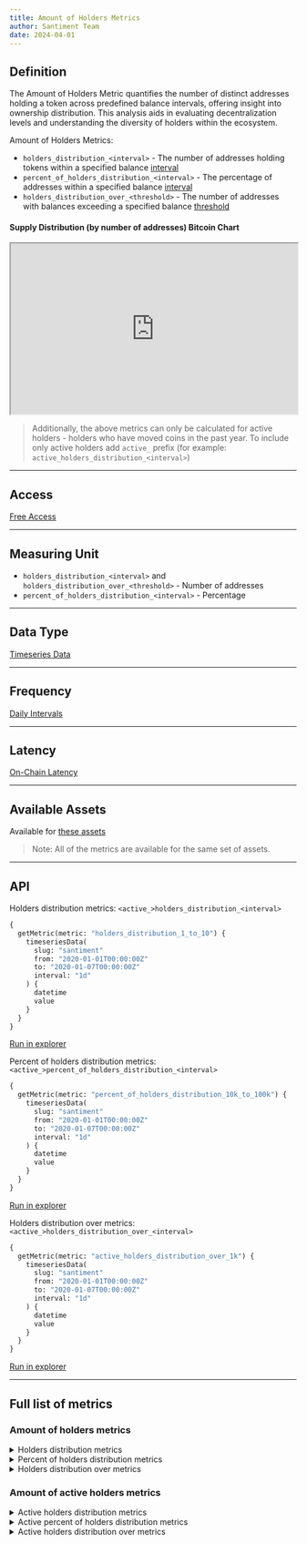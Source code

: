 ```yaml
---
title: Amount of Holders Metrics
author: Santiment Team
date: 2024-04-01
---
```


## Definition

The Amount of Holders Metric quantifies the number of distinct addresses holding a token 
across predefined balance intervals, offering insight into ownership distribution. This analysis 
aids in evaluating decentralization levels and understanding the diversity of holders within the 
ecosystem.

Amount of Holders Metrics:
- `holders_distribution_<interval>` - The number of addresses holding tokens within a specified balance [interval](details/supply_distribution_parameters#available-intervals)
- `percent_of_holders_distribution_<interval>` - The percentage of addresses within a specified balance [interval](details/supply_distribution_parameters#available-intervals)
- `holders_distribution_over_<threshold>` - The number of addresses with balances exceeding a specified balance [threshold](details/supply_distribution_parameters#available-thresholds)

#### Supply Distribution (by number of addresses) Bitcoin Chart
<iframe title="Santiment Chart: [0 - 0.001) coins (BTC), [0.001 - 0.01) coins (BTC), [0.01 - 0.1) coins (BTC), [0.1 - 1) coins (BTC), [1 - 10) coins (BTC), [10 - 100) coins (BTC), [100 - 1,000) coins (BTC), [1,000 - 10,000) coins (BTC), [10,000 - 100,000) coins (BTC), [100,000  - 1,000,000) coins (BTC), [1,000,000 - 10,000,000) coins (BTC), [10,000,000 - 100,000,000) coins (BTC), [100,000,000 - 1,000,000,000) coins (BTC), [1,000,000,000 - infinity) coins (BTC)" width="100%" height="300" src="https://embed.santiment.net/chart?ps=bitcoin&pt=BTC&df=2023-10-05T21%3A59%3A59.047Z&dt=2024-04-05T21%3A59%3A59.047Z&emcg=1&wm=holders_distribution_0_to_0001%3Bholders_distribution_0001_to_001%3Bholders_distribution_001_to_01%3Bholders_distribution_01_to_1%3Bholders_distribution_1_to_10%3Bholders_distribution_10_to_100%3Bholders_distribution_100_to_1k%3Bholders_distribution_1k_to_10k%3Bholders_distribution_10k_to_100k%3Bholders_distribution_100k_to_1M%3Bholders_distribution_1M_to_10M%3Bholders_distribution_10M_to_100M%3Bholders_distribution_100M_to_1B%3Bholders_distribution_1B_to_inf&wax=0%3B1%3B2&wc=%23FF5B5B%3B%23FFCB47%3B%235275FF%3B%23FF8450%3B%23F47BF7%3B%23785549%3B%23D4E763%3B%23FFDAC5%3B%2337D7BA%3B%23777777%3B%23AC948C%3B%23222222%3B%2314c393%3B%237a859e&ws=%3B%3B%3B%3B%3B%3B%3B%3B%3B%3B%3B%3B%3B" scrolling="no"></iframe>

> Additionally, the above metrics can only be calculated for active holders - holders who have moved coins in the 
> past year. To include only active holders add `active_` prefix (for example: `active_holders_distribution_<interval>`)

---

## Access

[Free Access](/metrics/details/access#free-access)

---

## Measuring Unit

* `holders_distribution_<interval>` and `holders_distribution_over_<threshold>` - Number of addresses
* `percent_of_holders_distribution_<interval>` - Percentage

---

## Data Type

[Timeseries Data](/metrics/details/data-type#timeseries-data)

---

## Frequency

[Daily Intervals](/metrics/details/frequency#daily-frequency)

---

## Latency

[On-Chain Latency](/metrics/details/latency#on-chain-latency)

---

## Available Assets

Available for [these assets](<https://api.santiment.net/graphiql?variables=&query=%7B%0A%20%20getMetric(metric%3A%20%22holders_distribution_1_to_10%22)%20%7B%0A%20%20%20%20metadata%20%7B%0A%20%20%20%20%20%20availableSlugs%0A%20%20%20%20%7D%0A%20%20%7D%0A%7D%0A>)

> Note: All of the metrics are available for the same set of assets.

---

## API

Holders distribution metrics: `<active_>holders_distribution_<interval>`

```graphql
{
  getMetric(metric: "holders_distribution_1_to_10") {
    timeseriesData(
      slug: "santiment"
      from: "2020-01-01T00:00:00Z"
      to: "2020-01-07T00:00:00Z"
      interval: "1d"
    ) {
      datetime
      value
    }
  }
}
```
[Run in explorer](<https://api.santiment.net/graphiql?variables=%7B%7D&query=%7B%0A%20%20getMetric(metric%3A%20%22holders_distribution_1_to_10%22)%20%7B%0A%20%20%20%20timeseriesData(%0A%20%20%20%20%20%20slug%3A%20%22santiment%22%0A%20%20%20%20%20%20from%3A%20%222020-01-01T00%3A00%3A00Z%22%0A%20%20%20%20%20%20to%3A%20%222020-01-07T00%3A00%3A00Z%22%0A%20%20%20%20%20%20interval%3A%20%221d%22%0A%20%20%20%20)%20%7B%0A%20%20%20%20%20%20datetime%0A%20%20%20%20%20%20value%0A%20%20%20%20%7D%0A%20%20%7D%0A%7D>)

Percent of holders distribution metrics: `<active_>percent_of_holders_distribution_<interval>`

```graphql
{
  getMetric(metric: "percent_of_holders_distribution_10k_to_100k") {
    timeseriesData(
      slug: "santiment"
      from: "2020-01-01T00:00:00Z"
      to: "2020-01-07T00:00:00Z"
      interval: "1d"
    ) {
      datetime
      value
    }
  }
}
```

[Run in explorer](<https://api.santiment.net/graphiql?variables=%7B%7D&query=%7B%0A%20%20getMetric(metric%3A%20%22percent_of_holders_distribution_10k_to_100k%22)%20%7B%0A%20%20%20%20timeseriesData(%0A%20%20%20%20%20%20slug%3A%20%22santiment%22%0A%20%20%20%20%20%20from%3A%20%222020-01-01T00%3A00%3A00Z%22%0A%20%20%20%20%20%20to%3A%20%222020-01-07T00%3A00%3A00Z%22%0A%20%20%20%20%20%20interval%3A%20%221d%22%0A%20%20%20%20)%20%7B%0A%20%20%20%20%20%20datetime%0A%20%20%20%20%20%20value%0A%20%20%20%20%7D%0A%20%20%7D%0A%7D>)

Holders distribution over metrics: `<active_>holders_distribution_over_<interval>`

```graphql
{
  getMetric(metric: "active_holders_distribution_over_1k") {
    timeseriesData(
      slug: "santiment"
      from: "2020-01-01T00:00:00Z"
      to: "2020-01-07T00:00:00Z"
      interval: "1d"
    ) {
      datetime
      value
    }
  }
}
```

[Run in explorer](<https://api.santiment.net/graphiql?variables=%7B%7D&query=%7B%0A%20%20getMetric(metric%3A%20%22active_holders_distribution_over_1k%22)%20%7B%0A%20%20%20%20timeseriesData(%0A%20%20%20%20%20%20slug%3A%20%22santiment%22%0A%20%20%20%20%20%20from%3A%20%222020-01-01T00%3A00%3A00Z%22%0A%20%20%20%20%20%20to%3A%20%222020-01-07T00%3A00%3A00Z%22%0A%20%20%20%20%20%20interval%3A%20%221d%22%0A%20%20%20%20)%20%7B%0A%20%20%20%20%20%20datetime%0A%20%20%20%20%20%20value%0A%20%20%20%20%7D%0A%20%20%7D%0A%7D>)

---

## Full list of metrics

### Amount of holders metrics

<Details>
<Summary>Holders distribution metrics</Summary>
- holders_distribution_0_to_0.001
- holders_distribution_0.001_to_0.01
- holders_distribution_0.01_to_0.1
- holders_distribution_0.1_to_1
- holders_distribution_1_to_10
- holders_distribution_10_to_100
- holders_distribution_100_to_1k
- holders_distribution_1k_to_10k
- holders_distribution_10k_to_100k
- holders_distribution_100k_to_1M
- holders_distribution_1M_to_10M
- holders_distribution_10M_to_100M
- holders_distribution_100M_to_1B
- holders_distribution_1B_to_inf
- holders_distribution_total
</Details>

<Details>
<Summary>Percent of holders distribution metrics</Summary>
- percent_of_holders_distribution_0_to_0.001
- percent_of_holders_distribution_0.001_to_0.01
- percent_of_holders_distribution_0.01_to_0.1
- percent_of_holders_distribution_0.1_to_1
- percent_of_holders_distribution_1_to_10
- percent_of_holders_distribution_10_to_100
- percent_of_holders_distribution_100_to_1k
- percent_of_holders_distribution_1k_to_10k
- percent_of_holders_distribution_10k_to_100k
- percent_of_holders_distribution_100k_to_1M
- percent_of_holders_distribution_1M_to_10M
- percent_of_holders_distribution_10M_to_100M
- percent_of_holders_distribution_100M_to_1B
- percent_of_holders_distribution_1B_to_inf
</Details>

<Details>
<Summary>Holders distribution over metrics</Summary>
- holders_distribution_over_1
- holders_distribution_over_10
- holders_distribution_over_100
- holders_distribution_over_1k
- holders_distribution_over_10k
- holders_distribution_over_100k
- holders_distribution_over_1M
</Details>

### Amount of active holders metrics

<Details>
<Summary>Active holders distribution metrics</Summary>
- active_holders_distribution_0_to_0.001
- active_holders_distribution_0.001_to_0.01
- active_holders_distribution_0.01_to_0.1
- active_holders_distribution_0.1_to_1
- active_holders_distribution_1_to_10
- active_holders_distribution_10_to_100
- active_holders_distribution_100_to_1k
- active_holders_distribution_1k_to_10k
- active_holders_distribution_10k_to_100k
- active_holders_distribution_100k_to_1M
- active_holders_distribution_1M_to_10M
- active_holders_distribution_10M_to_inf
- active_holders_distribution_total
</Details>

<Details>
<Summary>Active percent of holders distribution metrics</Summary>
- percent_of_active_holders_distribution_0_to_0.001
- percent_of_active_holders_distribution_0.001_to_0.01
- percent_of_active_holders_distribution_0.01_to_0.1
- percent_of_active_holders_distribution_0.1_to_1
- percent_of_active_holders_distribution_1_to_10
- percent_of_active_holders_distribution_10_to_100
- percent_of_active_holders_distribution_100_to_1k
- percent_of_active_holders_distribution_1k_to_10k
- percent_of_active_holders_distribution_10k_to_100k
- percent_of_active_holders_distribution_100k_to_1M
- percent_of_active_holders_distribution_1M_to_10M
- percent_of_active_holders_distribution_10M_to_inf
</Details>

<Details>
<Summary>Active holders distribution over metrics</Summary>
- active_holders_distribution_over_1
- active_holders_distribution_over_10
- active_holders_distribution_over_100
- active_holders_distribution_over_1k
- active_holders_distribution_over_10k
- active_holders_distribution_over_100k
- active_holders_distribution_over_1M
</Details>